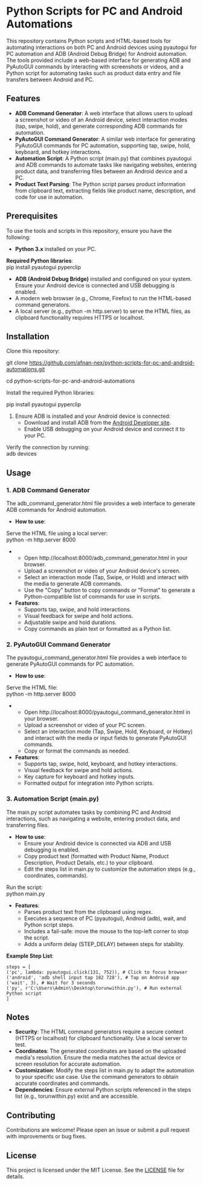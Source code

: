 # **Python Scripts for PC and Android Automations**

This repository contains Python scripts and HTML-based tools for automating interactions on both PC and Android devices using pyautogui for PC automation and ADB (Android Debug Bridge) for Android automation. The tools provided include a web-based interface for generating ADB and PyAutoGUI commands by interacting with screenshots or videos, and a Python script for automating tasks such as product data entry and file transfers between Android and PC.

## **Features**

*   **ADB Command Generator**: A web interface that allows users to upload a screenshot or video of an Android device, select interaction modes (tap, swipe, hold), and generate corresponding ADB commands for automation.
*   **PyAutoGUI Command Generator**: A similar web interface for generating PyAutoGUI commands for PC automation, supporting tap, swipe, hold, keyboard, and hotkey interactions.
*   **Automation Script**: A Python script (main.py) that combines pyautogui and ADB commands to automate tasks like navigating websites, entering product data, and transferring files between an Android device and a PC.
*   **Product Text Parsing**: The Python script parses product information from clipboard text, extracting fields like product name, description, and code for use in automation.

## **Prerequisites**

To use the tools and scripts in this repository, ensure you have the following:

*   **Python 3.x** installed on your PC.

**Required Python libraries**:  
pip install pyautogui pyperclip

*   **ADB (Android Debug Bridge)** installed and configured on your system. Ensure your Android device is connected and USB debugging is enabled.
*   A modern web browser (e.g., Chrome, Firefox) to run the HTML-based command generators.
*   A local server (e.g., python -m http.server) to serve the HTML files, as clipboard functionality requires HTTPS or localhost.

## **Installation**

Clone this repository:  
  
git clone https://github.com/afnan-nex/python-scripts-for-pc-and-android-automations.git

cd python-scripts-for-pc-and-android-automations

Install the required Python libraries:  
  
pip install pyautogui pyperclip

1.  Ensure ADB is installed and your Android device is connected:  
    *   Download and install ADB from the [Android Developer site](https://developer.android.com/tools/releases/platform-tools).
    *   Enable USB debugging on your Android device and connect it to your PC.

Verify the connection by running:  
adb devices

## **Usage**

### **1. ADB Command Generator**

The adb_command_generator.html file provides a web interface to generate ADB commands for Android automation.

*   **How to use**:  
    

Serve the HTML file using a local server:  
python -m http.server 8000

*   *   Open http://localhost:8000/adb_command_generator.html in your browser.
    *   Upload a screenshot or video of your Android device's screen.
    *   Select an interaction mode (Tap, Swipe, or Hold) and interact with the media to generate ADB commands.
    *   Use the "Copy" button to copy commands or "Format" to generate a Python-compatible list of commands for use in scripts.
*   **Features**:  
    *   Supports tap, swipe, and hold interactions.
    *   Visual feedback for swipe and hold actions.
    *   Adjustable swipe and hold durations.
    *   Copy commands as plain text or formatted as a Python list.

### **2. PyAutoGUI Command Generator**

The pyautogui_command_generator.html file provides a web interface to generate PyAutoGUI commands for PC automation.

*   **How to use**:  
    

Serve the HTML file:  
python -m http.server 8000

*   *   Open http://localhost:8000/pyautogui_command_generator.html in your browser.
    *   Upload a screenshot or video of your PC screen.
    *   Select an interaction mode (Tap, Swipe, Hold, Keyboard, or Hotkey) and interact with the media or input fields to generate PyAutoGUI commands.
    *   Copy or format the commands as needed.
*   **Features**:  
    *   Supports tap, swipe, hold, keyboard, and hotkey interactions.
    *   Visual feedback for swipe and hold actions.
    *   Key capture for keyboard and hotkey inputs.
    *   Formatted output for integration into Python scripts.

### **3. Automation Script (main.py)**

The main.py script automates tasks by combining PC and Android interactions, such as navigating a website, entering product data, and transferring files.

*   **How to use**:  
    *   Ensure your Android device is connected via ADB and USB debugging is enabled.
    *   Copy product text (formatted with Product Name, Product Description, Product Details, etc.) to your clipboard.
    *   Edit the steps list in main.py to customize the automation steps (e.g., coordinates, commands).

Run the script:  
python main.py

*   **Features**:  
    *   Parses product text from the clipboard using regex.
    *   Executes a sequence of PC (pyautogui), Android (adb), wait, and Python script steps.
    *   Includes a fail-safe: move the mouse to the top-left corner to stop the script.
    *   Adds a uniform delay (STEP_DELAY) between steps for stability.

**Example Step List**:  
```
steps = [
('pc', lambda: pyautogui.click(131, 752)), # Click to focus browser
('android', 'adb shell input tap 182 728'), # Tap on Android app
('wait', 3), # Wait for 3 seconds
('py', r'C:\Users\Admin\\Desktop\torunwithin.py'), # Run external Python script
]
```
## **Notes**

*   **Security**: The HTML command generators require a secure context (HTTPS or localhost) for clipboard functionality. Use a local server to test.
*   **Coordinates**: The generated coordinates are based on the uploaded media's resolution. Ensure the media matches the actual device or screen resolution for accurate automation.
*   **Customization**: Modify the steps list in main.py to adapt the automation to your specific use case. Use the command generators to obtain accurate coordinates and commands.
*   **Dependencies**: Ensure external Python scripts referenced in the steps list (e.g., torunwithin.py) exist and are accessible.

## **Contributing**

Contributions are welcome! Please open an issue or submit a pull request with improvements or bug fixes.

## **License**

This project is licensed under the MIT License. See the [LICENSE](https://github.com/afnan-nex/python-scripts-for-pc-and-android-automations/blob/main/LICENSE) file for details.
